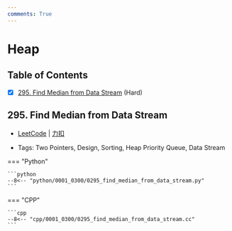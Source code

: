 ```yaml
---
comments: True
---
```


# Heap

## Table of Contents

- [x] [295. Find Median from Data Stream](#295-find-median-from-data-stream) (Hard)


## 295. Find Median from Data Stream

-    [LeetCode](https://leetcode.com/problems/find-median-from-data-stream/) | [力扣](https://leetcode.cn/problems/find-median-from-data-stream/)

-   Tags: Two Pointers, Design, Sorting, Heap Priority Queue, Data Stream

=== "Python"

    ```python
    --8<-- "python/0001_0300/0295_find_median_from_data_stream.py"
    ```

=== "CPP"

    ```cpp
    --8<-- "cpp/0001_0300/0295_find_median_from_data_stream.cc"
    ```
